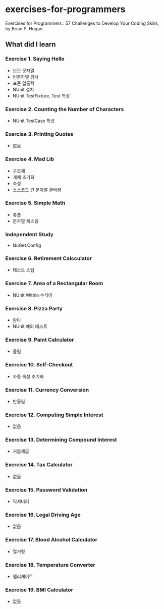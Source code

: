 # exercises-for-programmers

Exercises for Programmers : 57 Challenges to Develop Your Coding Skills, by Brian P. Hogan

## What did I learn

### Exercise 1. Saying Hello

- 보간 문자열
- 빈문자열 검사
- 표준 입출력
- NUnit 설치
- NUnit TestFixture, Test 특성

### Exercise 2. Counting the Number of Characters

- NUnit TestCase 특성

### Exercise 3. Printing Quotes

- 없음

### Exercise 4. Mad Lib

- 구조체
- 개체 초기화
- 속성
- 소스코드 긴 문자열 줄바꿈

### Exercise 5. Simple Math

- 튜플
- 문자열 캐스팅

### Independent Study

- NuGet.Config

### Exercise 6. Retirement Calcculator

- 테스트 스텁

### Exercise 7. Area of a Rectangular Room

- NUnit Within 수식어

### Exercise 8. Pizza Party
  
- 람다
- NUnit 예외 테스트

### Exercise 9. Paint Calculator

- 올림

### Exercise 10. Self-Checkout

- 자동 속성 초기화

### Exercise 11. Currency Conversion

- 반올림

### Exercise 12. Computing Simple Interest

- 없음

### Exercise 13. Determining Compound Interest

- 거듭제곱

### Exercise 14. Tax Calculator

- 없음

### Exercise 15. Password Validation

- 딕셔너리

### Exercise 16. Legal Driving Age

- 없음

### Exercise 17. Blood Alcohol Calculator

- 열거형

### Exercise 18. Temperature Converter

- 델리게이트

### Exercise 19. BMI Calculator

- 없음
